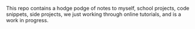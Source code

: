 This repo contains a hodge podge of notes to myself, school projects, code snippets, side projects, we just working through online tutorials, and is a work in progress. 

